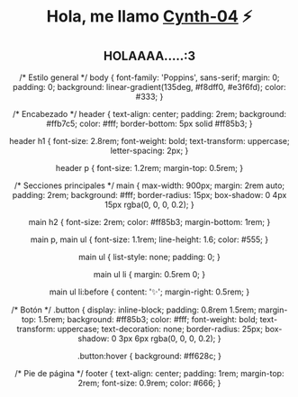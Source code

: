 <div align="center">
<h1 align="center">Hola, me llamo <a href="https://cynth-04">Cynth-04</a> ⚡</h1>

## HOLAAAA.....:3
/* Estilo general */
body {
  font-family: 'Poppins', sans-serif;
  margin: 0;
  padding: 0;
  background: linear-gradient(135deg, #f8dff0, #e3f6fd);
  color: #333;
}

/* Encabezado */
header {
  text-align: center;
  padding: 2rem;
  background: #ffb7c5;
  color: #fff;
  border-bottom: 5px solid #ff85b3;
}

header h1 {
  font-size: 2.8rem;
  font-weight: bold;
  text-transform: uppercase;
  letter-spacing: 2px;
}

header p {
  font-size: 1.2rem;
  margin-top: 0.5rem;
}

/* Secciones principales */
main {
  max-width: 900px;
  margin: 2rem auto;
  padding: 2rem;
  background: #fff;
  border-radius: 15px;
  box-shadow: 0 4px 15px rgba(0, 0, 0, 0.2);
}

main h2 {
  font-size: 2rem;
  color: #ff85b3;
  margin-bottom: 1rem;
}

main p, main ul {
  font-size: 1.1rem;
  line-height: 1.6;
  color: #555;
}

main ul {
  list-style: none;
  padding: 0;
}

main ul li {
  margin: 0.5rem 0;
}

main ul li:before {
  content: '✨';
  margin-right: 0.5rem;
}

/* Botón */
.button {
  display: inline-block;
  padding: 0.8rem 1.5rem;
  margin-top: 1.5rem;
  background: #ff85b3;
  color: #fff;
  font-weight: bold;
  text-transform: uppercase;
  text-decoration: none;
  border-radius: 25px;
  box-shadow: 0 3px 6px rgba(0, 0, 0, 0.2);
}

.button:hover {
  background: #ff628c;
}

/* Pie de página */
footer {
  text-align: center;
  padding: 1rem;
  margin-top: 2rem;
  font-size: 0.9rem;
  color: #666;
}


<!--
**Cynth-04/Cynth-04** is a ✨ _special_ ✨ repository because its `README.md` (this file) appears on your GitHub profile.

Here are some ideas to get you started

- 🔭 I’m currently working on ...
- 🌱 I’m currently learning ...
- 👯 I’m looking to collaborate on ...
- 🤔 I’m looking for help with ...
- 💬 Ask me about ...
- 📫 How to reach me: ...
- 😄 Pronouns: ...
- ⚡ Fun fact: ...
-->
